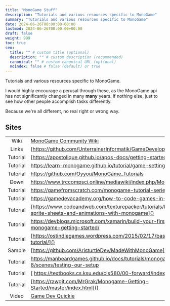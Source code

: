 ```yaml
---
title: "MonoGame Stuff"
description: "Tutorials and various resources specific to MonoGame"
summary: "Tutorials and various resources specific to MonoGame"
date: 2024-06-26T00:00:00+00:00
lastmod: 2024-06-26T00:00:00+00:00
draft: false
weight: 999
toc: true
seo:
  title: "" # custom title (optional)
  description: "" # custom description (recommended)
  canonical: "" # custom canonical URL (optional)
  noindex: false # false (default) or true
---
```


Tutorials and various resources specific to MonoGame.

I would highly encourage a perusal through these, as the MonoGame api has not significantly changed in
many **many** years. If nothing else, just to see how other people accomplish tasks differently.

Because we're all different, no real right or wrong way.

## Sites


|          |                                                                                                                 |
|:--------:|-----------------------------------------------------------------------------------------------------------------|
|   Wiki   | [MonoGame Community Wiki](https://monogamecommunity.wiki/doku.php?id=start)                                     |
|  Links   | [https://github.com/UnterrainerInformatik/GameDevelopmentLinks]()                                               |
| Tutorial | [https://apostolique.github.io/apos-docs/getting-started/]()                                                    |
| Tutorial | [https://learn-monogame.github.io/tutorial/game-settings/  ]()                                                  |
| Tutorial | [https://github.com/Oyyou/MonoGame_Tutorials    ]()                                                             |
| ~~Down~~ | [https://www.trccompsci.online/mediawiki/index.php/MonoGame_Tutorials   ]()                                     |
| Tutorial | [https://gamefromscratch.com/monogame-tutorial-series/   ]()                                                    |
| Tutorial | [https://gamedevacademy.org/how-to-code-games-in-monogame/  ]()                                                 |
| Tutorial | [https://www.codeandweb.com/texturepacker/tutorials/how-to-create-sprite-sheets-and-animations-with-monogame]() |
| Tutorial | [https://devblogs.microsoft.com/xamarin/build-your-first-game-with-monogame-getting-started/     ]()            |
| Tutorial | [https://ostindiegames.wordpress.com/2015/02/17/basic-monogame-tutorial/]()                                     |
|  Sample  | [https://github.com/AristurtleDev/MadeWithMonoGame]()                                                           |
| Tutorial | [https://manbeardgames.github.io/docs/tutorials/monogame-3-8/scenes/testing-our-setup ]()                       |
| Tutorial | [ https://textbooks.cs.ksu.edu/cis580/00-forward/index.html]()                                                  |
| Tutorial | [https://rawgit.com/MrGrak/Monogame-Getting-Started/master/index.html]()                                        |
|  Video   | [Game Dev Quickie](https://www.youtube.com/@GameDevQuickie/videos)                                              |